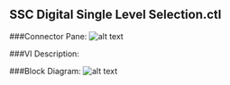 ## **SSC Digital Single Level Selection.ctl**
###Connector Pane:
![alt text](/Digital/SSC%20Digital/Pin%20Levels%20and%20Timing/SSC%20Digital%20Single%20Level%20Selection.ctlc.png "SSC Digital Single Level Selection.ctl connector pane")

###VI Description:


###Block Diagram:
![alt text](/Digital/SSC%20Digital/Pin%20Levels%20and%20Timing/SSC%20Digital%20Single%20Level%20Selection.ctld.png "SSC Digital Single Level Selection.ctl block diagram")
